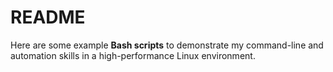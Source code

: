# README

Here are some example **Bash scripts** to demonstrate my command-line and automation skills in a high-performance Linux environment.

